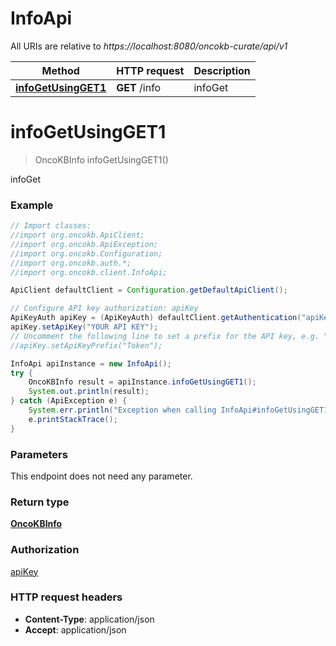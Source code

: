 # InfoApi

All URIs are relative to *https://localhost:8080/oncokb-curate/api/v1*

Method | HTTP request | Description
------------- | ------------- | -------------
[**infoGetUsingGET1**](InfoApi.md#infoGetUsingGET1) | **GET** /info | infoGet


<a name="infoGetUsingGET1"></a>
# **infoGetUsingGET1**
> OncoKBInfo infoGetUsingGET1()

infoGet

### Example
```java
// Import classes:
//import org.oncokb.ApiClient;
//import org.oncokb.ApiException;
//import org.oncokb.Configuration;
//import org.oncokb.auth.*;
//import org.oncokb.client.InfoApi;

ApiClient defaultClient = Configuration.getDefaultApiClient();

// Configure API key authorization: apiKey
ApiKeyAuth apiKey = (ApiKeyAuth) defaultClient.getAuthentication("apiKey");
apiKey.setApiKey("YOUR API KEY");
// Uncomment the following line to set a prefix for the API key, e.g. "Token" (defaults to null)
//apiKey.setApiKeyPrefix("Token");

InfoApi apiInstance = new InfoApi();
try {
    OncoKBInfo result = apiInstance.infoGetUsingGET1();
    System.out.println(result);
} catch (ApiException e) {
    System.err.println("Exception when calling InfoApi#infoGetUsingGET1");
    e.printStackTrace();
}
```

### Parameters
This endpoint does not need any parameter.

### Return type

[**OncoKBInfo**](OncoKBInfo.md)

### Authorization

[apiKey](../README.md#apiKey)

### HTTP request headers

 - **Content-Type**: application/json
 - **Accept**: application/json

